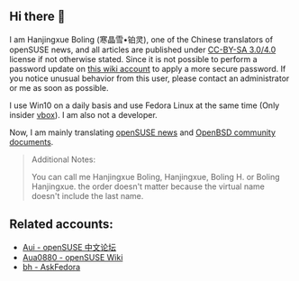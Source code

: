 ## Hi there 👋

I am Hanjingxue Boling (寒晶雪•铂灵), one of the Chinese translators of openSUSE news, and all articles are published under [CC-BY-SA 3.0/4.0](https://creativecommons.org/licenses/by-sa/4.0/) license if not otherwise stated. Since it is not possible to perform a password update on [this wiki account](https://zh.opensuse.org/User:Aua0880) to apply a more secure password. If you notice unusual behavior from this user, please contact an administrator or me as soon as possible.

I use Win10 on a daily basis and use Fedora Linux at the same time (Only insider [vbox](https://www.virtualbox.org/)). I am also not a developer.

Now, I am mainly translating [openSUSE news](https://suse.org.cn/) and [OpenBSD community documents](https://openbsd-zh-association.github.io/docs-openbsd-zh/).

>Additional Notes:
>
>You can call me Hanjingxue Boling, Hanjingxue, Boling H. or Boling Hanjingxue. the order doesn't matter because the virtual name doesn't include the last name.

## Related accounts:

- [Aui - openSUSE 中文论坛](https://forum.suse.org.cn/u/aui/summary)
- [Aua0880 - openSUSE Wiki](https://zh.opensuse.org/User:Aua0880)
- [bh - AskFedora](https://ask.fedoraproject.org/u/bh)
